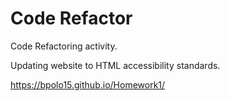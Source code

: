# Code Refactor
Code Refactoring activity.

Updating website to HTML accessibility standards. 

https://bpolo15.github.io/Homework1/
